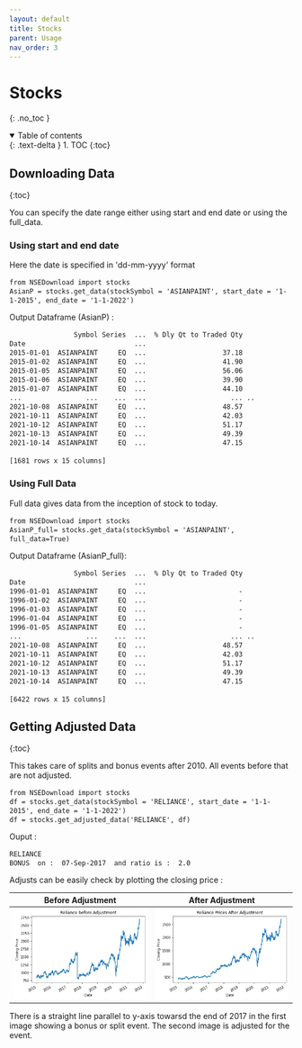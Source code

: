 ```yaml
---
layout: default
title: Stocks
parent: Usage
nav_order: 3
---
```


# **Stocks**
{: .no_toc }

<details open markdown="block">
  <summary>
    Table of contents
  </summary>
  {: .text-delta }
1. TOC
{:toc}
</details>

## **Downloading Data**
{:toc}

You can specify the date range either using start and end date or using the full_data. 

### **Using start and end date** 
Here the date is specified in 'dd-mm-yyyy' format

```
from NSEDownload import stocks
AsianP = stocks.get_data(stockSymbol = 'ASIANPAINT', start_date = '1-1-2015', end_date = '1-1-2022')
```
Output Dataframe (AsianP) :
```
                Symbol Series  ...  % Dly Qt to Traded Qty   
Date                           ...                           
2015-01-01  ASIANPAINT     EQ  ...                   37.18   
2015-01-02  ASIANPAINT     EQ  ...                   41.90   
2015-01-05  ASIANPAINT     EQ  ...                   56.06   
2015-01-06  ASIANPAINT     EQ  ...                   39.90   
2015-01-07  ASIANPAINT     EQ  ...                   44.10   
...                ...    ...  ...                     ... ..
2021-10-08  ASIANPAINT     EQ  ...                   48.57   
2021-10-11  ASIANPAINT     EQ  ...                   42.03   
2021-10-12  ASIANPAINT     EQ  ...                   51.17   
2021-10-13  ASIANPAINT     EQ  ...                   49.39   
2021-10-14  ASIANPAINT     EQ  ...                   47.15  

[1681 rows x 15 columns]
```
### **Using Full Data**
Full data gives data from the inception of stock to today.
```
from NSEDownload import stocks
AsianP_full= stocks.get_data(stockSymbol = 'ASIANPAINT', full_data=True)
```

Output Dataframe (AsianP_full):
```
                Symbol Series  ...  % Dly Qt to Traded Qty   
Date                           ...                           
1996-01-01  ASIANPAINT     EQ  ...                       -   
1996-01-02  ASIANPAINT     EQ  ...                       -   
1996-01-03  ASIANPAINT     EQ  ...                       -   
1996-01-04  ASIANPAINT     EQ  ...                       -   
1996-01-05  ASIANPAINT     EQ  ...                       -   
...                ...    ...  ...                     ... ..
2021-10-08  ASIANPAINT     EQ  ...                   48.57   
2021-10-11  ASIANPAINT     EQ  ...                   42.03   
2021-10-12  ASIANPAINT     EQ  ...                   51.17   
2021-10-13  ASIANPAINT     EQ  ...                   49.39   
2021-10-14  ASIANPAINT     EQ  ...                   47.15   

[6422 rows x 15 columns]
```


## **Getting Adjusted Data**
{:toc}

This takes care of splits and bonus events after 2010. All events before that are not adjusted.

```
from NSEDownload import stocks
df = stocks.get_data(stockSymbol = 'RELIANCE', start_date = '1-1-2015', end_date = '1-1-2022')
df = stocks.get_adjusted_data('RELIANCE', df)
```
Ouput :
```
RELIANCE
BONUS  on :  07-Sep-2017  and ratio is :  2.0
```
Adjusts can be easily check by plotting the closing price :

|   Before Adjustment 	|   After Adjustment 	| 
| :--------:	        |   :--------:	        |
|<img src = "Pre_adjustment.png">            |<img src = "Post_adjustment.png">    |

There is a straight line parallel to y-axis towarsd the end of 2017 in the first image showing a bonus or split event. The second image is adjusted for the event.